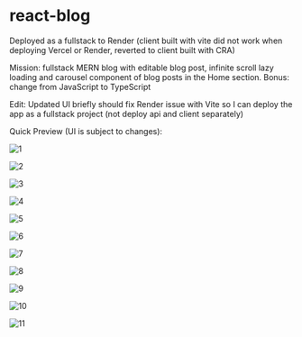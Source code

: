# react-blog

Deployed as a fullstack to Render (client built with vite did not work when deploying Vercel or Render, reverted to client built with CRA)

Mission: fullstack MERN blog with editable blog post, infinite scroll lazy loading and carousel component of blog posts in the Home section.
Bonus: change from JavaScript to TypeScript

Edit: Updated UI briefly should fix Render issue with Vite so I can deploy the app as a fullstack project (not deploy api and client separately)

Quick Preview (UI is subject to changes):

![1](https://github.com/whatthefoobar/react-blog/assets/69626975/0c11f45b-9a0d-4ada-9304-7905f9ebf7b2)

![2](https://github.com/whatthefoobar/react-blog/assets/69626975/9f614347-16eb-474b-a485-94dbe7ceab26)

![3](https://github.com/whatthefoobar/react-blog/assets/69626975/0eaf1475-8b81-4cb5-9ef4-723b9d25421c)

![4](https://github.com/whatthefoobar/react-blog/assets/69626975/4a988770-e1a5-40cb-9516-6d736e3e815d)

![5](https://github.com/whatthefoobar/react-blog/assets/69626975/995be844-0988-459b-a8fb-6555c937cdf6)

![6](https://github.com/whatthefoobar/react-blog/assets/69626975/54dd0e5a-2acd-46cd-a989-24f6cddf523e)

![7](https://github.com/whatthefoobar/react-blog/assets/69626975/8c8e8794-ff15-4888-982b-c7c280cd7b5d)

![8](https://github.com/whatthefoobar/react-blog/assets/69626975/de03b215-619b-4000-9584-93242125b6b1)

![9](https://github.com/whatthefoobar/react-blog/assets/69626975/5eed1877-4f5c-41e1-ba75-a3a155ea7c55)

![10](https://github.com/whatthefoobar/react-blog/assets/69626975/c4bc200a-1882-4d85-b367-7dd23eb5bb98)

![11](https://github.com/whatthefoobar/react-blog/assets/69626975/f1b59e4f-b262-4278-8e1e-2e9fa100ea85)

